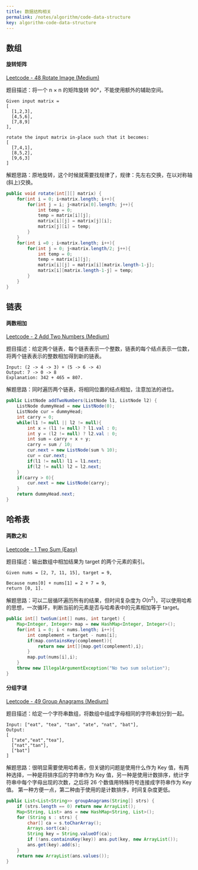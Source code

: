 ```yaml
---
title: 数据结构相关
permalink: /notes/algorithm/code-data-structure
key: algorithm-code-data-structure
---
```


## 数组

#### 旋转矩阵

[Leetcode - 48 Rotate Image (Medium)](https://leetcode.com/problems/rotate-image/)

题目描述：将一个 n × n 的矩阵旋转 90°，不能使用额外的辅助空间。

```
Given input matrix = 
[
  [1,2,3],
  [4,5,6],
  [7,8,9]
],

rotate the input matrix in-place such that it becomes:
[
  [7,4,1],
  [8,5,2],
  [9,6,3]
]
```

解题思路：原地旋转，这个时候就需要找规律了，规律：先左右交换，在以对称轴(斜上)交换。

```java
public void rotate(int[][] matrix) {
    for(int i = 0; i<matrix.length; i++){
        for(int j = i; j<matrix[0].length; j++){
            int temp = 0;
            temp = matrix[i][j];
            matrix[i][j] = matrix[j][i];
            matrix[j][i] = temp;
        }
    }
    for(int i =0 ; i<matrix.length; i++){
        for(int j = 0; j<matrix.length/2; j++){
            int temp = 0;
            temp = matrix[i][j];
            matrix[i][j] = matrix[i][matrix.length-1-j];
            matrix[i][matrix.length-1-j] = temp;
        }
    }
}
```

## 链表

#### 两数相加

[Leetcode - 2 Add Two Numbers (Medium)](https://leetcode.com/problems/add-two-numbers/)

题目描述：给定两个链表，每个链表表示一个整数，链表的每个结点表示一位数，将两个链表表示的整数相加得到新的链表。

```
Input: (2 -> 4 -> 3) + (5 -> 6 -> 4)
Output: 7 -> 0 -> 8
Explanation: 342 + 465 = 807.
```
解题思路：同时遍历两个链表，将相同位置的结点相加，注意加法的进位。

```java
public ListNode addTwoNumbers(ListNode l1, ListNode l2) {
    ListNode dummyHead = new ListNode(0);
    ListNode cur = dummyHead;
    int carry = 0;
    while(l1 != null || l2 != null){
        int x = (l1 != null) ? l1.val : 0;
        int y = (l2 != null) ? l2.val : 0;
        int sum = carry + x + y;
        carry = sum / 10;
        cur.next = new ListNode(sum % 10);
        cur = cur.next;
        if(l1 != null) l1 = l1.next;
        if(l2 != null) l2 = l2.next;
    }
    if(carry > 0){
        cur.next = new ListNode(carry);
    }
    return dummyHead.next;
}
```

## 哈希表

#### 两数之和

[Leetcode - 1 Two Sum (Easy)](https://leetcode.com/problems/two-sum/)

题目描述：输出数组中相加结果为 target 的两个元素的索引。

```
Given nums = [2, 7, 11, 15], target = 9,

Because nums[0] + nums[1] = 2 + 7 = 9,
return [0, 1].
```

解题思路：可以二层循环遍历所有的结果，但时间复杂度为 $O(n^2)$，可以使用哈希的思想，一次循环，判断当前的元素是否与哈希表中的元素相加等于 target。

```java
public int[] twoSum(int[] nums, int target) {
    Map<Integer, Integer> map = new HashMap<Integer, Integer>();
    for(int i = 0; i < nums.length; i++){
        int complement = target - nums[i];
        if(map.containsKey(complement)){
            return new int[]{map.get(complement),i};
        }
        map.put(nums[i],i);
    }
    throw new IllegalArgumentException("No two sum solution");
}
```

#### 分组字谜

[Leetcode - 49 Group Anagrams (Medium)](https://leetcode.com/problems/group-anagrams/)

题目描述：给定一个字符串数组，将数组中组成字母相同的字符串划分到一起。

```
Input: ["eat", "tea", "tan", "ate", "nat", "bat"],
Output:
[
  ["ate","eat","tea"],
  ["nat","tan"],
  ["bat"]
]
```
解题思路：很明显需要使用哈希表，但关键的问题是使用什么作为 Key 值，有两种选择，一种是将排序后的字符串作为 Key 值，另一种是使用计数排序，统计字符串中每个字母出现的次数，之后将 26 个数值用特殊符号连接成字符串作为 Key 值。
第一种方便一点，第二种由于使用的是计数排序，时间复杂度更低。

```java
public List<List<String>> groupAnagrams(String[] strs) {
    if (strs.length == 0) return new ArrayList();
    Map<String, List> ans = new HashMap<String, List>();
    for (String s : strs) {
        char[] ca = s.toCharArray();
        Arrays.sort(ca);
        String key = String.valueOf(ca);
        if (!ans.containsKey(key)) ans.put(key, new ArrayList());
        ans.get(key).add(s);
    }
    return new ArrayList(ans.values());
}
```